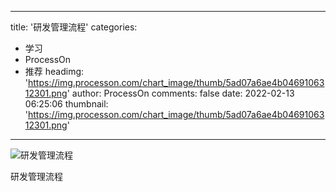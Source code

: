 
---
title: '研发管理流程'
categories: 
 - 学习
 - ProcessOn
 - 推荐
headimg: 'https://img.processon.com/chart_image/thumb/5ad07a6ae4b0469106312301.png'
author: ProcessOn
comments: false
date: 2022-02-13 06:25:06
thumbnail: 'https://img.processon.com/chart_image/thumb/5ad07a6ae4b0469106312301.png'
---

<div>   
<img class="thumb" alt="研发管理流程" src="https://img.processon.com/chart_image/thumb/5ad07a6ae4b0469106312301.png" referrerpolicy="no-referrer">
<p>研发管理流程</p>  
</div>
            